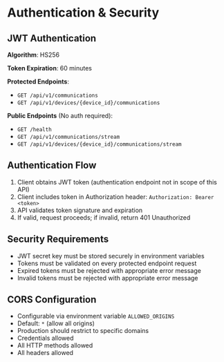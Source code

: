 # Authentication & Security

## JWT Authentication

**Algorithm**: HS256

**Token Expiration**: 60 minutes

**Protected Endpoints**:
- `GET /api/v1/communications`
- `GET /api/v1/devices/{device_id}/communications`

**Public Endpoints** (No auth required):
- `GET /health`
- `GET /api/v1/communications/stream`
- `GET /api/v1/devices/{device_id}/communications/stream`

## Authentication Flow

1. Client obtains JWT token (authentication endpoint not in scope of this API)
2. Client includes token in Authorization header: `Authorization: Bearer <token>`
3. API validates token signature and expiration
4. If valid, request proceeds; if invalid, return 401 Unauthorized

## Security Requirements

- JWT secret key must be stored securely in environment variables
- Tokens must be validated on every protected endpoint request
- Expired tokens must be rejected with appropriate error message
- Invalid tokens must be rejected with appropriate error message

## CORS Configuration

- Configurable via environment variable `ALLOWED_ORIGINS`
- Default: `*` (allow all origins)
- Production should restrict to specific domains
- Credentials allowed
- All HTTP methods allowed
- All headers allowed

